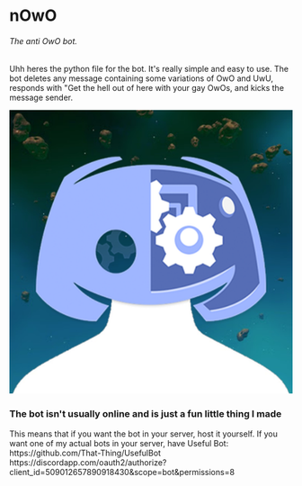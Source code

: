 # nOwO
###### The anti OwO bot.

Uhh heres the python file for the bot. It's really simple and easy to use. 
The bot deletes any message containing some variations of OwO and UwU, responds with "Get the hell out of here with your gay OwOs, and kicks the message sender.


<img src="nOwO.png" alt="nOwO">
<h3>The bot isn't usually online and is just a fun little thing I made</h3>
This means that if you want the bot in your server, host it yourself. If you want one of my actual bots in your server, have Useful Bot:<br /> 
https://github.com/That-Thing/UsefulBot <br />
https://discordapp.com/oauth2/authorize?client_id=509012657890918430&scope=bot&permissions=8
